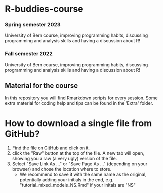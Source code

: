 # R-buddies-course

### Spring semester 2023
University of Bern course, improving programming habits, discussing programming and analysis skills and having a discussion about R!

### Fall semester 2022
University of Bern course, improving programming habits, discussing programming and analysis skills and having a discussion about R!

## Material for the course

In this repository you will find Rmarkdown scripts for every session. Some extra material for coding help and tips can be found in the 'Extra' folder.

# How to download a single file from GitHub?

  1. Find the file on GitHub and click on it.
  2. click the "Raw" button at the top of the file. A new tab will open, showing you a raw (a very ugly) version of the file.
  3. Select "Save Link As ..." or "Save Page As ..." (depending on your browser) and chose the location where to store. 
      - We recommend to save it with the same name as the original, potentially adding your initials in the end, e.g. "tutorial_mixed_models_NS.Rmd" if your initals are "NS"
